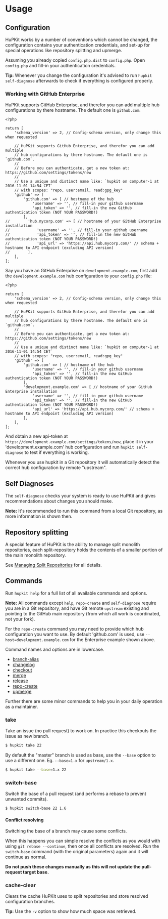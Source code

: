 Usage
=====

## Configuration

HuPKit works by a number of conventions which cannot be changed, the configuration
contains your authentication credentials, and set-up for special operations like
repository splitting and upmerge.

Assuming you already copied `config.php.dist` to `config.php`. Open `config.php`
and fill-in your authentication credentials.

**Tip:** Whenever you change the configuration it's advised to run `hupkit self-diagnose`
afterwards to check if everything is configured properly.

### Working with GitHub Enterprise

HuPKit supports GitHub Enterprise, and therefor you can add multiple
hub configurations by there hostname. The default one is `github.com`.

```phph
<?php

return [
    'schema_version' => 2, // Config-schema version, only change this when requested

    // HuPKit supports GitHub Enterprise, and therefor you can add multiple
    // hub configurations by there hostname. The default one is `github.com`.
    //
    // Before you can authenticate, get a new token at: https://github.com/settings/tokens/new
    //
    // Use a unique and distinct name like: `hupkit on computer-1 at 2016-11-01 14:54 CET`
    // with scopes: "repo, user:email, read:gpg_key"
    'github' => [
        'github.com' => [ // hostname of the hub
            'username' => '', // fill-in your github username
            'api_token' => '', // fill-in the new GitHub authentication token (NOT YOUR PASSWORD!)
        ],
//        'hub.mycorp.com' => [ // hostname of your GitHub Enterprise installation
//            'username' => '', // fill-in your github username
//            'api_token' => '', // fill-in the new GitHub authentication token (NOT YOUR PASSWORD!)
//            'api_url' => 'https://api.hub.mycorp.com/' // schema + hostname to API endpoint (excluding API version)
//        ],
    ],
];
```

Say you have an GitHub Enterprise on `development.example.com`, first add the `development.example.com`
hub configuration to your `config.php` file:

```phph
<?php

return [
    'schema_version' => 2, // Config-schema version, only change this when requested

    // HuPKit supports GitHub Enterprise, and therefor you can add multiple
    // hub configurations by there hostname. The default one is `github.com`.
    //
    // Before you can authenticate, get a new token at: https://github.com/settings/tokens/new
    //
    // Use a unique and distinct name like: `hupkit on computer-1 at 2016-11-01 14:54 CET`
    // with scopes: "repo, user:email, read:gpg_key"
    'github' => [
        'github.com' => [ // hostname of the hub
            'username' => '', // fill-in your github username
            'api_token' => '', // fill-in the new GitHub authentication token (NOT YOUR PASSWORD!)
        ],
        'development.example.com' => [ // hostname of your GitHub Enterprise installation
            'username' => '', // fill-in your github username
            'api_token' => '', // fill-in the new GitHub authentication token (NOT YOUR PASSWORD!)
            'api_url' => 'https://api.hub.mycorp.com/' // schema + hostname to API endpoint (excluding API version)
        ],
    ],
];
```

And obtain a new api-token at `https://development.example.com/settings/tokens/new`,
place it in your 'development.example.com' hub configuration and run `hupkit self-diagnose`
to test if everything is working.

Whenever you use hupkit in a Git repository it will automatically detect the
correct hub configuration by remote "upstream".

## Self Diagnoses

The `self-diagnose` checks your system is ready to use HuPKit and gives recommendations
about changes you should make.

**Note:** It's recommended to run this command from a local Git repository,
as more information is shown then.

## Repository splitting

A special feature of HuPKit is the ability to manage split monolith repositories,
each split-repository holds the contents of a smaller portion of the main monolith
repository.

See [Managing Split Repositories](split-repositories.md) for all details.

## Commands

Run `hupkit help` for a full list of all available commands and options.

**Note:** All commands except `help`, `repo-create` and `self-diagnose` require
you are in a Git repository, and have Git remote `upstream` existing and pointing
to the GitHub main repository (from which all work is coordinated, not your fork).

For the `repo-create` command you may need to provide which hub configuration you
want to use. By default 'github.com' is used, use `--host=development.example.com`
for the Enterprise example shown above.

Command names and options are in lowercase.

* [branch-alias](commands/branch-alias.md)
* [changelog](commands/changelog.md)
* [checkout](commands/checkout.md)
* [merge](commands/merge.md)
* [release](commands/release.md)
* [repo-create](commands/repo-create.md)
* [upmerge](commands/upmerge.md)

Further there are some minor commands to help you in your daily operation
as a maintainer.

### take

Take an issue (no pull request) to work on. In practice this checkouts the issue as new branch.

```bash
$ hupkit take 22
```

By default the "master" branch is used as base, use the `--base` option to use
a different one. Eg. `--base=1.x` for `upstream/1.x`.

```bash
$ hupkit take --base=1.x 22
```

### switch-base

Switch the base of a pull request (and performs a rebase to prevent unwanted commits).

```bash
$ hupkit switch-base 22 1.6
```

#### Conflict resolving

Switching the base of a branch may cause some conflicts.

When this happens you can simple resolve the conflicts as you would with using `git rebase --continue`,
then once all conflicts are resolved. Run the `switch-base` command (with the original parameters)
again and it will continue as normal.

**Do not push these changes manually as this will not update the pull-request target base.**

### cache-clear

Clears the cache HuPKit uses to split repositories and store resolved configuration branches.

**Tip:** Use the `-v` option to show how much space was retrieved.
